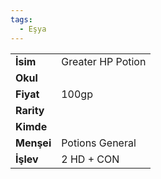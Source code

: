 ```yaml
---
tags:
  - Eşya
---  
```

  
|  |  |  
|---|---|  
| **İsim** | Greater HP Potion|  
| **Okul** | |  
| **Fiyat** | 100gp|  
| **Rarity** | |  
| **Kimde** | |  
| **Menşei** | Potions General|  
| **İşlev** | 2 HD + CON|  
